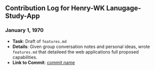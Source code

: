 ## Contribution Log for Henry-WK Lanugage-Study-App

### January 1, 1970
- **Task**: Draft of ``features.md``
- **Details**: Given group conversation notes and personal ideas, wrote ``features.md`` that detaileed the web applications full proposed capabilities.
- **Link to Commit**: [commit name](https://github.com/chrispho/language-study-app/commit/87b8b86d0560349785b7094d28706c184e84a1a0)
